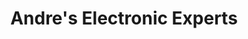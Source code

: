 ---
title: "Andre's Electronic Experts"
url: /kitimat/andres-electronic-experts/
shop: Elektronik
---
